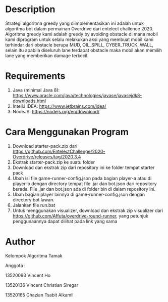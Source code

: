 # Description
Strategi algoritma greedy yang diimplementasikan ini adalah untuk algoritma bot dalam permainan Overdrive dari entelect challence 2020. Algoritma greedy kami adalah greedy by avoiding obstacle di mana mobil kami diprogram untuk selalu melakukan aksi yang membuat mobil kami terhindar dari obstacle berupa MUD, OIL_SPILL, CYBER_TRUCK, WALL, selain itu apabila diseluruh lane terdapat obstacle maka mobil akan memilih lane yang memberikan damage terkecil.

# Requirements
1. Java (minimal Java 8): https://www.oracle.com/java/technologies/javase/javasejdk8-downloads.html
2. IntelIJ IDEA: https://www.jetbrains.com/idea/
3. NodeJS: https://nodejs.org/en/download/

# Cara Menggunakan Program
1. Download starter-pack.zip dari https://github.com/EntelectChallenge/2020-Overdrive/releases/tag/2020.3.4
2. Ekstrak starter-pack.zip ke suatu folder
3. Download dan ekstrak zip dari repository ini ke folder tempat starter pack
4. Ubah isi file game-runner-config.json pada bagian player-a atau di player-b dengan directory tempat file .jar dan bot.json dari repository berada. File .jar dan bot.json ada di folder bin di dalam repository ini.
5. Ubah bagian player lainnya di game-runner-config.json dengan directory bot lawan.
6. Jalankan file run.bat
7. Untuk menggunakan visualizer, download dan ekstrak zip visualizer dari https://github.com/Affuta/overdrive-round-runner, yang petunjuk penggunaannya dapat dilihat pada link yang sama

# Author
Kelompok Algoritma Tamak

Anggota :

13520093 Vincent Ho

13520136 Vincent Christian Siregar

13520165 Ghazian Tsabit Alkamil
